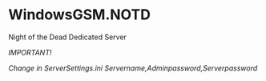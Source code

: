# WindowsGSM.NOTD


Night of the Dead Dedicated Server



*IMPORTANT!*


*Change in ServerSettings.ini Servername,Adminpassword,Serverpassword*
